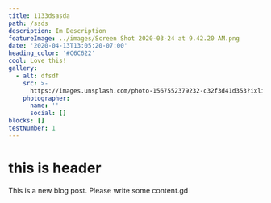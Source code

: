 ```yaml
---
title: 1133dsasda
path: /ssds
description: Im Description
featureImage: ../images/Screen Shot 2020-03-24 at 9.42.20 AM.png
date: '2020-04-13T13:05:20-07:00'
heading_color: '#C6C622'
cool: Love this!
gallery:
  - alt: dfsdf
    src: >-
      https://images.unsplash.com/photo-1567552379232-c32f3d41d353?ixlib=rb-1.2.1&ixid=eyJhcHBfaWQiOjEyMDd9&auto=format&fit=crop&w=1350&q=80
    photographer:
      name: ''
      social: []
blocks: []
testNumber: 1
---
```

# this is header

This is a new blog post. Please write some content.gd